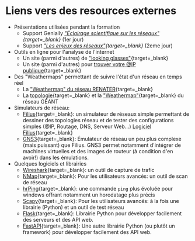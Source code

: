 # Liens vers des resources externes 

* Présentations utilisées pendant la formation
    * Support Genially *["Éclairage scientifique sur les
      réseaux"](https://view.genial.ly/60524fc89b3f0f0d928b5f9c){target=_blank}* (1er
      jour)
    * Support *["Les enjeux des
      réseaux"](resources/20210428--MPLS-Enjeux_des_reseaux.pdf){target=_blank}*
      (2eme jour)
* Outils en ligne pour l'analyse de l'internet
    * Un site (parmi d'autres) de ["looking glasses"](https://www.bgp4.as/looking-glasses){target=_blank}
    * Un site (parmi d'autres) pour [trouver votre @IP publique](https://ip.lafibre.info/){target=_blank}
* Des "Weathermaps" permettant de suivre l'état d'un réseau en temps
  réel
    * La ["Weathermap" du réseau
      RENATER](https://www.renater.fr/sites/default/files/weathermap/weathermap_metropole.html){target=_blank}
    * La
      [topologie](https://www.geant.org/resources/publishingimages/geant_topology_map_december_2018.jpg){target=_blank}
      et la
      ["Weathermap"](https://tools.geant.org/portal/links/p-cacti/plugins/weathermap/weathermap-cacti-plugin.php?group_id=2){target=_blank}
      du réseau GÉANT
* Simulateurs de réseau:
    * [Filius](https://ent2d.ac-bordeaux.fr/disciplines/sti-college/2019/09/25/filius-un-logiciel-de-simulation-de-reseau-simple-et-accessible/){target=_blank}:
      un simulateur de réseaux simple permettant de dessiner des
      topologies réseau et de tester des configurations simples (@IP,
      Routage, DNS, Serveur Web...) [Logiciel Filius](https://www.lernsoftware-filius.de/Herunterladen){target=_blank}
    * [GNS3](https://www.gns3.com/){target=_blank}: Émulateur de réseau un peu plus
      complexe (mais puissant) que Filius. GNS3 permet notamment
      d'intégrer de machines virtuelles et des images de routeur (à
      condition d'en avoir!) dans les émulations.
* Quelques logiciels et librairies
    * [Wireshark](https://www.wireshark.org/){target=_blank}: un outil
      de capture de trafic
    * [NMap](https://nmap.org/){target=_blank}: Pour les utilisateurs
      avancés: un outil de scan de réseau 
    * [hrPing](https://www.cfos.de/en/ping/ping.htm){target=_blank}: une
      commande `ping` plus évoluée pour windows offrant notamment un
      horodatage plus précis
    * [Scapy](https://scapy.net/){target=_blank}: Pour les utilisateurs
      avancés: à la fois une librairie (Python) et un outil de test
      réseau
    * [Flask](https://palletsprojects.com/p/flask/){target=_blank}:
      Librairie Python pour développer facilement des serveurs et des
      API web.
    * [FastAPI](https://fastapi.tiangolo.com/){target=_blank}: Une autre
      librairie Python (ou plutôt un framework) pour développer
      facilement des API web.

<!-- 
Ajouter le lien vers la vidéo d'éducation aux fake news:
https://blog.francetvinfo.fr/l-instit-humeurs/2021/02/20/video-des-eleves-denoncent-les-chats-pour-lutter-contre-le-complotisme.html -->
